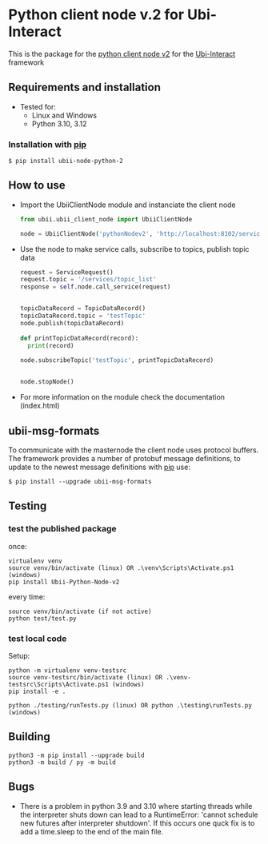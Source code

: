 # Python client node v.2 for Ubi-Interact
This is the package for the [python client node v2](https://github.com/SandroWeber/ubii-node-python-v2) for the [Ubi-Interact](https://github.com/SandroWeber/ubi-interact/wiki) framework 

## Requirements and installation

- Tested for:
  - Linux and Windows
  - Python 3.10, 3.12

### Installation with [pip](https://pypi.org/project/Ubii-Python-Node-v2/)
```
$ pip install ubii-node-python-2
```



## How to use 
- Import the UbiiClientNode module and instanciate the client node 
    ```python
  from ubii.ubii_client_node import UbiiClientNode
  
  node = UbiiClientNode('pythonNodev2', 'http://localhost:8102/services/binary', 'ws://localhost:8104')
 
- Use the node to make service calls, subscribe to topics, publish topic data 
  ```python
  request = ServiceRequest()
  request.topic = '/services/topic_list'
  response = self.node.call_service(request)
  
  
  topicDataRecord = TopicDataRecord()
  topicDataRecord.topic = 'testTopic'
  node.publish(topicDataRecord)
   
  def printTopicDataRecord(record):
    print(record)
   
  node.subscribeTopic('testTopic', printTopicDataRecord)
  
  
  node.stopNode()
  ```
- For more information on the module check the documentation (index.html)


## ubii-msg-formats
To communicate with the masternode the client node uses protocol buffers. The framework provides a number of protobuf message definitions, to update to the newest message
definitions with [pip](https://pypi.org/project/ubii-msg-formats/) use:
```
$ pip install --upgrade ubii-msg-formats
```


## Testing

### test the published package

once:
```
virtualenv venv
source venv/bin/activate (linux) OR .\venv\Scripts\Activate.ps1 (windows)
pip install Ubii-Python-Node-v2
```

every time:
```
source venv/bin/activate (if not active)
python test/test.py
```

### test local code

Setup:
```
python -m virtualenv venv-testsrc
source venv-testsrc/bin/activate (linux) OR .\venv-testsrc\Scripts\Activate.ps1 (windows)
pip install -e .
```

```
python ./testing/runTests.py (linux) OR python .\testing\runTests.py (windows)
```

## Building
```
python3 -m pip install --upgrade build
python3 -m build / py -m build
```

## Bugs

- There is a problem in python 3.9 and 3.10 where starting threads while the interpreter shuts down can lead to a RuntimeError: 'cannot schedule new futures after interpreter shutdown'. If this occurs one quck fix is to add a time.sleep to the end of the main file.
